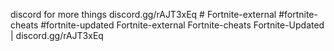 discord for more things discord.gg/rAJT3xEq # Fortnite-external #fortnite-cheats #fortnite-updated
Fortnite-external Fortnite-cheats Fortnite-Updated  | discord.gg/rAJT3xEq
